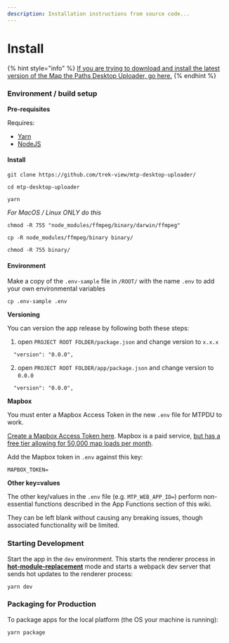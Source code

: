 ```yaml
---
description: Installation instructions from source code...
---
```


# Install

{% hint style="info" %}
[If you are trying to download and install the latest version of the Map the Paths Desktop Uploader, go here.](http://mtp.trekview.org/uploader)
{% endhint %}

### Environment / build setup

**Pre-requisites**

Requires:

* [Yarn](https://classic.yarnpkg.com/en/)
* [NodeJS](https://nodejs.org/)

#### **Install**

```text
git clone https://github.com/trek-view/mtp-desktop-uploader/
```

```text
cd mtp-desktop-uploader
```

```text
yarn
```

_For MacOS / Linux ONLY do this_ 

```text
chmod -R 755 "node_modules/ffmpeg/binary/darwin/ffmpeg"
```

```text
cp -R node_modules/ffmpeg/binary binary/
```

```text
chmod -R 755 binary/
```

#### **Environment**

Make a copy of the `.env-sample` file in `/ROOT/` with the name `.env` to add your own environmental variables

```text
cp .env-sample .env
```

**Versioning**

You can version the app release by following both these steps:

1. open `PROJECT ROOT FOLDER/package.json` and change version to `x.x.x`

```text
  "version": "0.0.0",
```

2. open `PROJECT ROOT FOLDER/app/package.json` and change version to `0.0.0`

```text
  "version": "0.0.0",
```

**Mapbox**

You must enter a Mapbox Access Token in the new `.env` file for MTPDU to work.

[Create a Mapbox Access Token here](https://account.mapbox.com/). Mapbox is a paid service, [but has a free tier allowing for 50,000 map loads per month](https://www.mapbox.com/pricing/).

Add the Mapbox token in `.env` against this key:

```text
MAPBOX_TOKEN=
```

**Other key=values**

The other key/values in the `.env` file \(e.g. `MTP_WEB_APP_ID=`\) perform non-essential functions described in the App Functions section of this wiki.

They can be left blank without causing any breaking issues, though associated functionality will be limited.

### **Starting Development**

Start the app in the `dev` environment. This starts the renderer process in [**hot-module-replacement**](https://webpack.js.org/guides/hmr-react/) mode and starts a webpack dev server that sends hot updates to the renderer process:

```text
yarn dev
```

### **Packaging for Production**

To package apps for the local platform \(the OS your machine is running\):

```text
yarn package
```

